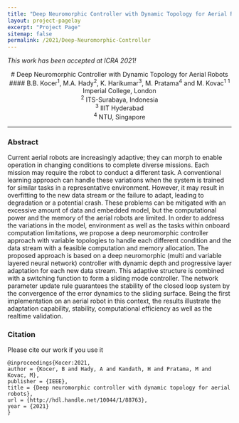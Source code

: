 ```yaml
---
title: "Deep Neuromorphic Controller with Dynamic Topology for Aerial Robots"
layout: project-pagelay
excerpt: "Project Page"
sitemap: false
permalink: /2021/Deep-Neuromorphic-Controller
---
```


*This work has been accepted at ICRA 2021!*

<div align = "center">
# Deep Neuromorphic Controller with Dynamic Topology for Aerial Robots
</div>

<div align = "center">
#### B.B. Kocer<sup>1</sup>, M.A. Hady<sup>2</sup>, K. Harikumar<sup>3</sup>, M. Pratama<sup>4</sup> and M. Kovac<sup>1</sup>
<sup>1</sup> Imperial College, London <br>
<sup>2</sup> ITS-Surabaya, Indonesia <br>
<sup>3</sup> IIIT Hyderabad <br>
<sup>4</sup> NTU, Singapore <br>
</div>

<hr>

### Abstract

Current aerial robots are increasingly adaptive; they can morph to enable operation in changing conditions to
complete diverse missions. Each mission may require the robot to conduct a different task. A conventional learning approach can handle these variations when the system is trained for similar tasks in a representative environment. However, it may result in overfitting to the new data stream or the failure to adapt, leading to degradation or a potential crash. These problems can be mitigated with an excessive amount of data and embedded model, but the computational power and the memory of the aerial robots are limited. In order to address the variations in the model, environment as well as the tasks within onboard computation limitations, we propose a deep neuromorphic controller approach with variable topologies to handle each different condition and the data stream with a feasible computation and memory allocation. The proposed approach is based on a deep neuromorphic (multi and variable layered neural network) controller with dynamic depth and progressive layer adaptation for each new data stream. This adaptive structure is combined with a switching function to form a sliding mode controller. The network parameter update rule guarantees the stability of the closed loop system by the convergence of the error dynamics to the sliding surface. Being the first implementation on an aerial robot in this context, the results illustrate the adaptation capability, stability, computational efficiency as well as the realtime validation.

### Citation

Please cite our work if you use it

```
@inproceedings{Kocer:2021,
author = {Kocer, B and Hady, A and Kandath, H and Pratama, M and Kovac, M},
publisher = {IEEE},
title = {Deep neuromorphic controller with dynamic topology for aerial robots},
url = {http://hdl.handle.net/10044/1/88763},
year = {2021}
}
```

<!-- You find the past job openings here:
[Opening 1]({{ site.baseurl }}/downloads/GeneralPostdoc_2019_v01.pdf),
[Opening 2]({{ site.baseurl }}/downloads/PPMS_PhD_2019_v01.pdf),
[Opening 3]({{ site.baseurl }}/downloads/PD.pdf),
[Opening 4]({{ site.baseurl }}/downloads/PHD1.pdf), 
[Opening 5]({{ site.baseurl }}/downloads/PHD2.pdf). -->

<!-- <figure>
<img src="{{ site.url }}{{ site.baseurl }}/images/picpic/Gallery/DSC_0696.jpg" width="95%">
</figure> -->
